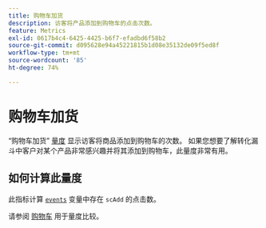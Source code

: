 ```yaml
---
title: 购物车加货
description: 访客将产品添加到购物车的点击次数。
feature: Metrics
exl-id: 0617b4c4-6425-4425-b6f7-efadbd6f58b2
source-git-commit: d095628e94a45221815b1d08e35132de09f5ed8f
workflow-type: tm+mt
source-wordcount: '85'
ht-degree: 74%

---
```


# 购物车加货

“购物车加货” [量度](overview.md) 显示访客将商品添加到购物车的次数。 如果您想要了解转化漏斗中客户对某个产品非常感兴趣并将其添加到购物车，此量度非常有用。

## 如何计算此量度

此指标计算 [`events`](/help/implement/vars/page-vars/events/events-overview.md) 变量中存在 `scAdd` 的点击数。

请参阅 [购物车](carts.md) 用于量度比较。

